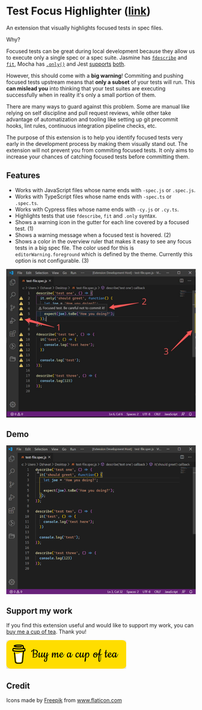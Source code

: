 # Test Focus Highlighter ([link](https://marketplace.visualstudio.com/items?itemName=dzhavat.test-focus-highlighter))

An extension that visually highlights focused tests in spec files.

Why?

Focused tests can be great during local development because they allow us to execute only a single spec or a spec suite. Jasmine has [`fdescribe`](https://jasmine.github.io/api/4.4/global.html#fdescribe) and [`fit`](https://jasmine.github.io/api/4.4/global.html#fit), Mocha has [`.only()`](https://mochajs.org/#exclusive-tests) and Jest [supports](https://jestjs.io/docs/api#describeonlyname-fn) [both](https://jestjs.io/docs/api#testonlyname-fn-timeout).

However, this should come with a **big warning**! Commiting and pushing focused tests upstream means that **only a subset** of your tests will run. This **can mislead you** into thinking that your test suites are executing successfully when in reality it's only a small portion of them.

There are many ways to guard against this problem. Some are manual like relying on self discipline and pull request reviews, while other take advantage of automatization and tooling like setting up git precommit hooks, lint rules, continuous integration pipeline checks, etc.

The purpose of this extension is to help you identify focused tests very early in the development process by making them visually stand out. The extension will not prevent you from commiting focused tests. It only aims to increase your chances of catching focused tests before committing them.

## Features

- Works with JavaScript files whose name ends with `-spec.js` or `.spec.js`.
- Works with TypeScript files whose name ends with `-spec.ts` or `.spec.ts`.
- Works with Cypress files whose name ends with `-cy.js` or `.cy.ts`.
- Highlights tests that use `fdescribe`, `fit` and `.only` syntax.
- Shows a warning icon in the gutter for each line covered by a focused test. (1)
- Shows a warning message when a focused test is hovered. (2)
- Shows a color in the overview ruler that makes it easy to see any focus tests in a big spec file. The color used for this is `editorWarning.foreground` which is defined by the theme. Currently this option is not configurable. (3)

![Features](/images/features.jpg)

## Demo

![Demo](/images/demo.gif)

## Support my work

If you find this extension useful and would like to support my work, you can [buy me a cup of tea](https://www.buymeacoffee.com/dzhavat). Thank you!

[![Buy Me A Cup Of Tea](/images/buy-me-a-cup-of-tea.png)](https://www.buymeacoffee.com/dzhavat)

## Credit

Icons made by <a href="https://www.flaticon.com/authors/freepik" title="Freepik">Freepik</a> from <a href="https://www.flaticon.com/" title="Flaticon">www.flaticon.com</a>
